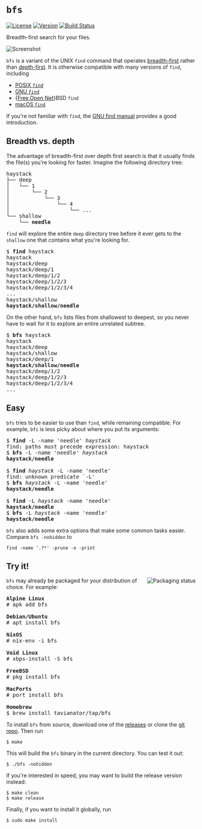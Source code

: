 `bfs`
=====

[![License](http://img.shields.io/badge/license-0BSD-blue.svg)](https://github.com/tavianator/bfs/blob/master/COPYING)
[![Version](https://img.shields.io/github/v/tag/tavianator/bfs?label=version)](https://github.com/tavianator/bfs/releases)
[![Build Status](https://api.travis-ci.org/tavianator/bfs.svg?branch=master)](https://travis-ci.org/tavianator/bfs)

Breadth-first search for your files.

<img src="https://tavianator.github.io/bfs/animation.svg" alt="Screenshot" />

`bfs` is a variant of the UNIX `find` command that operates [breadth-first](https://en.wikipedia.org/wiki/Breadth-first_search) rather than [depth-first](https://en.wikipedia.org/wiki/Depth-first_search).
It is otherwise compatible with many versions of `find`, including

- [POSIX `find`](http://pubs.opengroup.org/onlinepubs/9699919799/utilities/find.html)
- [GNU `find`](https://www.gnu.org/software/findutils/)
- {[Free](https://www.freebsd.org/cgi/man.cgi?find(1)),[Open](https://man.openbsd.org/find.1),[Net](http://netbsd.gw.com/cgi-bin/man-cgi?find+1+NetBSD-current)}BSD `find`
- [macOS `find`](https://ss64.com/osx/find.html)

If you're not familiar with `find`, the [GNU find manual](https://www.gnu.org/software/findutils/manual/html_mono/find.html) provides a good introduction.


Breadth vs. depth
-----------------

The advantage of breadth-first over depth first search is that it usually finds the file(s) you're looking for faster.
Imagine the following directory tree:

<pre>
haystack
├── deep
│   └── 1
│       └── 2
│           └── 3
│               └── 4
│                   └── ...
└── shallow
    └── <strong>needle</strong>
</pre>

`find` will explore the entire `deep` directory tree before it ever gets to the `shallow` one that contains what you're looking for.

<pre>
$ <strong>find</strong> haystack
haystack
haystack/deep
haystack/deep/1
haystack/deep/1/2
haystack/deep/1/2/3
haystack/deep/1/2/3/4
...
haystack/shallow
<strong>haystack/shallow/needle</strong>
</pre>

On the other hand, `bfs` lists files from shallowest to deepest, so you never have to wait for it to explore an entire unrelated subtree.

<pre>
$ <strong>bfs</strong> haystack
haystack
haystack/deep
haystack/shallow
haystack/deep/1
<strong>haystack/shallow/needle</strong>
haystack/deep/1/2
haystack/deep/1/2/3
haystack/deep/1/2/3/4
...
</pre>


Easy
----

`bfs` tries to be easier to use than `find`, while remaining compatible.
For example, `bfs` is less picky about where you put its arguments:

<pre>
$ <strong>find</strong> -L -name 'needle' <em>haystack</em>
find: paths must precede expression: haystack
$ <strong>bfs</strong> -L -name 'needle' <em>haystack</em>
<strong>haystack/needle</strong>

$ <strong>find</strong> <em>haystack</em> -L -name 'needle'
find: unknown predicate `-L'
$ <strong>bfs</strong> <em>haystack</em> -L -name 'needle'
<strong>haystack/needle</strong>

$ <strong>find</strong> -L <em>haystack</em> -name 'needle'
<strong>haystack/needle</strong>
$ <strong>bfs</strong> -L <em>haystack</em> -name 'needle'
<strong>haystack/needle</strong>
</pre>

`bfs` also adds some extra options that make some common tasks easier.
Compare `bfs -nohidden` to

    find -name '.?*' -prune -o -print


Try it!
-------

<a href="https://repology.org/metapackage/bfs"><img src="https://repology.org/badge/vertical-allrepos/bfs.svg" alt="Packaging status" align="right" /></a>

`bfs` may already be packaged for your distribution of choice.
For example:

<pre>
<strong>Alpine Linux</strong>
# apk add bfs

<strong>Debian/Ubuntu</strong>
# apt install bfs

<strong>NixOS</strong>
# nix-env -i bfs

<strong>Void Linux</strong>
# xbps-install -S bfs

<strong>FreeBSD</strong>
# pkg install bfs

<strong>MacPorts</strong>
# port install bfs

<strong>Homebrew</strong>
$ brew install tavianator/tap/bfs
</pre>

To install `bfs` from source, download one of the [releases](https://github.com/tavianator/bfs/releases) or clone the [git repo](https://github.com/tavianator/bfs).
Then run

    $ make

This will build the `bfs` binary in the current directory.
You can test it out:

    $ ./bfs -nohidden

If you're interested in speed, you may want to build the release version instead:

    $ make clean
    $ make release

Finally, if you want to install it globally, run

    $ sudo make install
